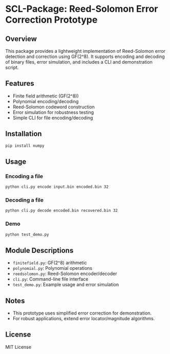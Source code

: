 # SCL-Package: Reed-Solomon Error Correction Prototype

## Overview

This package provides a lightweight implementation of Reed-Solomon error detection and correction using GF(2^8). It supports encoding and decoding of binary files, error simulation, and includes a CLI and demonstration script.

## Features

- Finite field arithmetic (GF(2^8))
- Polynomial encoding/decoding
- Reed-Solomon codeword construction
- Error simulation for robustness testing
- Simple CLI for file encoding/decoding

## Installation

```bash
pip install numpy
```

## Usage

### Encoding a file

```bash
python cli.py encode input.bin encoded.bin 32
```

### Decoding a file

```bash
python cli.py decode encoded.bin recovered.bin 32
```

### Demo

```bash
python test_demo.py
```

## Module Descriptions

- `finitefield.py`: GF(2^8) arithmetic
- `polynomial.py`: Polynomial operations
- `reedsolomon.py`: Reed-Solomon encoder/decoder
- `cli.py`: Command-line file interface
- `test_demo.py`: Example usage and error simulation

## Notes

- This prototype uses simplified error correction for demonstration.
- For robust applications, extend error locator/magnitude algorithms.

## License

MIT License
